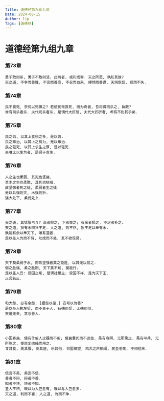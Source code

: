 ```yaml
---
Title: 道德经第九组九章
Date: 2024-08-15
Author: lip
Tags: [道德经]
---
```


# 道德经第九组九章

### 第73章
```
勇于敢则杀, 勇于不敢则活. 此两者, 或利或害. 天之所恶, 孰知其故?
天之道, 不争而善胜, 不言而善应, 不召而自来, 繟然而善谋. 天网恢恢, 疏而不失.
```

### 第74章
```
民不畏死, 奈何以死惧之? 若使民常畏死, 而为奇者, 吾将得而杀之, 孰敢?
常有司杀者杀. 夫代司杀者杀, 是谓代大匠斫, 夫代大匠斫者, 希有不伤其手矣.
```

### 第75章
```
民之饥, 以其上食税之多, 是以饥.
民之难治, 以其上之有为, 是以难治.
民之轻死, 以其上求生之厚, 是以轻死.
夫唯无以生为者, 是贤于贵生.
```

### 第76章
```
人之生也柔弱, 其死也坚强.
草木之生也柔脆, 其死也枯槁.
故坚强者死之徒, 柔弱者生之徒.
是以兵强则灭, 木强则折.
强大处下, 柔弱处上.
```

### 第77章
```
天之道, 其犹张弓与? 高者抑之, 下者举之; 有余者损之, 不足者补之.
天之道, 损有余而补不足. 人之道, 则不然, 损不足以奉有余.
孰能有余以奉天下, 唯有道者.
是以圣人为而不恃, 功成而不处, 其不欲现贤.
```

### 第78章
```
天下莫柔弱于水, 而攻坚强者莫之能胜, 以其无以易之.
弱之胜强, 柔之胜刚, 天下莫不知, 莫能行.
是以圣人云: 受国之垢, 是谓社稷主; 受国不祥, 是为天下王.
正言若反.
```

### 第79章
```
和大怨, 必有余怨; [报怨以德,] 安可以为善?
是以圣人执左契, 而不责于人. 有德司契, 无德司彻.
天道无亲, 常与善人.
```

### 第80章
```
小国寡民. 使有什伯人之器而不用; 使民重死而不远徙. 虽有舟舆, 无所乘之, 虽有甲兵, 无所陈之. 使民复结绳而用之.
甘其食, 美其服, 安其居, 乐其俗. 邻国相望, 鸡犬之声相闻, 民至老死, 不相往来.
```

### 第81章
```
信言不美, 美言不信.
善者不辩, 辩者不善.
知者不博, 博者不知.
圣人不积, 既以为人己愈有, 既以与人己愈多.
天之道, 利而不害; 人之道, 为而不争.
```
